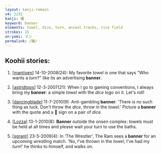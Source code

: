 ```yaml
---
layout: kanji-remain
v4: 2232
kanji: 幡
keyword: banner
elements: towel, dice, turn, animal tracks, rice field
strokes: 15
on-yomi: マン
permalink: /幡/
---
```


## Koohii stories: 

1) [<a href="http://kanji.koohii.com/profile/mantixen">mantixen</a>] 14-10-2008(24): My favorite <em>towel</em> is one that says &quot;Who wants a <em>turn</em>?&quot; like its an advertising<strong> banner</strong>.

2) [<a href="http://kanji.koohii.com/profile/astridtops">astridtops</a>] 12-3-2007(21): When I go to gaming conventions, I always bring my<strong> banner</strong>: a simple <em>towel</em> with the <em>dice</em> logo on it. Let&#039;s roll!

3) [<a href="http://kanji.koohii.com/profile/dancingblade">dancingblade</a>] 11-7-2010(9): Anti-gambling<strong> banner</strong>: &#039;There is no such thing as luck. Don&#039;t throw the <em>dice</em>, throw in the <em>towel</em>.&#039; Picture a<strong> banner</strong> with the quote and a ⃠ sign on a pair of <em>dice</em>.

4) [<a href="http://kanji.koohii.com/profile/Lozza">Lozza</a>] 13-1-2010(8): <strong>Banner</strong> outside the onsen complex: towels must be held at all times and please wait your turn to use the baths.

5) [<a href="http://kanji.koohii.com/profile/sgrant">sgrant</a>] 23-5-2009(4): In &#039;The Wrestler&#039;, The Ram sees a<strong> banner</strong> for an upcoming wrestling match. &#039;No, I&#039;ve thrown in the <em>towel</em>, I&#039;ve had my <em>turn</em>!&#039; he thinks to himself, and walks on.


